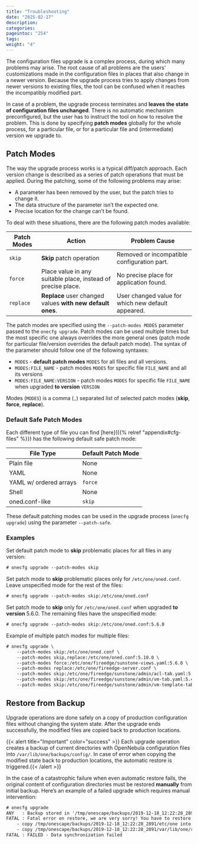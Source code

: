 ```yaml
---
title: "Troubleshooting"
date: "2025-02-17"
description:
categories:
pageintoc: "254"
tags:
weight: "4"
---
```


<a id="cfg-conflicts"></a>

<!--# Troubleshooting -->

The configuration files upgrade is a complex process, during which many problems may arise. The root cause of all problems are the users’ customizations made in the configuration files in places that also change in a newer version. Because the upgrade process tries to apply changes from newer versions to existing files, the tool can be confused when it reaches the incompatibly modified part.

In case of a problem, the upgrade process terminates and **leaves the state of configuration files unchanged**. There is no automatic mechanism preconfigured, but the user has to instruct the tool on how to resolve the problem. This is done by specifying **patch modes** globally for the whole process, for a particular file, or for a particular file and (intermediate) version we upgrade to.

<a id="cfg-patch-modes"></a>

## Patch Modes

The way the upgrade process works is a typical diff/patch approach. Each version change is described as a series of patch operations that must be applied. During the patching, some of the following problems may arise:

- A parameter has been removed by the user, but the patch tries to change it.
- The data structure of the parameter isn’t the expected one.
- Precise location for the change can’t be found.

To deal with these situations, there are the following patch modes available:

| Patch Modes   | Action                                                       | Problem Cause                                      |
|---------------|--------------------------------------------------------------|----------------------------------------------------|
| `skip`        | **Skip** patch operation                                     | Removed or incompatible configuration part.        |
| `force`       | Place value in any suitable place, instead of precise place. | No precise place for application found.            |
| `replace`     | **Replace** user changed values **with new default ones**.   | User changed value for which new default appeared. |

The patch modes are specified using the `--patch-modes MODES` parameter passed to the `onecfg upgrade`. Patch modes can be used multiple times but the most specific one always overrides the more general ones (patch mode for particular file/version overrides the default patch mode). The syntax of the parameter should follow one of the following syntaxes:

- `MODES` - **default patch modes** `MODES` for all files and all versions.
- `MODES:FILE_NAME` - patch modes `MODES` for specific file `FILE_NAME` and all its versions
- `MODES:FILE_NAME:VERSION` - patch modes `MODES` for specific file `FILE_NAME` when upgraded **to version** `VERSION`

Modes (`MODES`) is a comma (`,`) separated list of selected patch modes (**skip**, **force**, **replace**).

### Default Safe Patch Modes

Each different type of file you can find [here]({{% relref "appendix#cfg-files" %}}) has the following default safe patch mode:

| File Type              | Default Patch Mode   |
|------------------------|----------------------|
| Plain file             | None                 |
| YAML                   | None                 |
| YAML w/ ordered arrays | `force`              |
| Shell                  | None                 |
| oned.conf-like         | `skip`               |

These default patching modes can be used in the upgrade process (`onecfg upgrade`) using the parameter `--patch-safe`.

### Examples

Set default patch mode to **skip** problematic places for all files in any version:

```default
# onecfg upgrade --patch-modes skip
```

Set patch mode to **skip** problematic places only for `/etc/one/oned.conf`. Leave unspecified mode for the rest of the files:

```default
# onecfg upgrade --patch-modes skip:/etc/one/oned.conf
```

Set patch mode to **skip** only for `/etc/one/oned.conf` when upgraded **to version** 5.6.0. The remaining files have the unspecified mode:

```default
# onecfg upgrade --patch-modes skip:/etc/one/oned.conf:5.6.0
```

Example of multiple patch modes for multiple files:

```default
# onecfg upgrade \
    --patch-modes skip:/etc/one/oned.conf \
    --patch-modes skip,replace:/etc/one/oned.conf:5.10.0 \
    --patch-modes force:/etc/one/fireedge/sunstone-views.yaml:5.6.0 \
    --patch-modes replace:/etc/one/fireedge-server.conf \
    --patch-modes skip:/etc/one/fireedge/sunstone/admin/acl-tab.yaml:5.4.1 \
    --patch-modes skip:/etc/one/fireedge/sunstone/admin/vm-tab.yaml:5.4.2 \
    --patch-modes skip:/etc/one/fireedge/sunstone/admin/vm-template-tab.yaml
```

## Restore from Backup

Upgrade operations are done safely on a copy of production configuration files without changing the system state. After the upgrade ends successfully, the modified files are copied back to production locations.

{{< alert title="Important" color="success" >}}
Each upgrade operation creates a backup of current directories with OpenNebula configuration files into `/var/lib/one/backups/config/`. In case of error when copying the modified state back to production locations, the automatic restore is triggered.{{< /alert >}} 

In the case of a catastrophic failure when even automatic restore fails, the original content of configuration directories must be restored **manually** from initial backup. Here’s an example of a failed upgrade which requires manual intervention:

```default
# onecfg upgrade
ANY   : Backup stored in '/tmp/onescape/backups/2019-12-18_12:22:28_2891'
FATAL : Fatal error on restore, we are very sorry! You have to restore following directories manually:
    - copy /tmp/onescape/backups/2019-12-18_12:22:28_2891/etc/one into /etc/one
    - copy /tmp/onescape/backups/2019-12-18_12:22:28_2891/var/lib/one/remotes into /var/lib/one/remotes
FATAL : FAILED - Data synchronization failed
```

